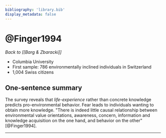 ```yaml
---
bibliography: 'library.bib'
display_metadata: false
---
```


# @Finger1994

_Back to [[Barg & Zbaracki]]_

* Columbia University
* First sample: 786 environmentally inclined individuals in Switzerland
* 1,004 Swiss citizens

## One-sentence summary

The survey reveals that _life-experience_ rather than concrete knowledge predicts pro-environmental behavior. Fear leads to individuals wanting to obtain more knowledge. "There  is  indeed  little  causal  relationship between  environmental  value  orientations,  awareness,  concern,  information  and knowledge  acquisition  on  the  one  hand,  and  behavior  on  the  other" [@Finger1994].

---